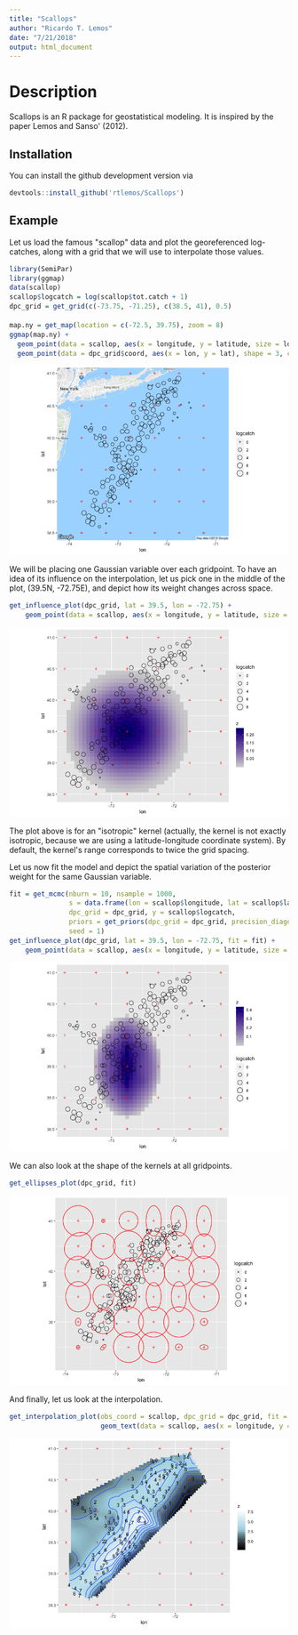 ```yaml
---
title: "Scallops"
author: "Ricardo T. Lemos"
date: "7/21/2018"
output: html_document
---
```


# Description

Scallops is an R package for geostatistical modeling. 
It is inspired by the paper Lemos and Sanso' (2012).

## Installation

You can install the github development version via

```R
devtools::install_github('rtlemos/Scallops')
```

## Example

Let us load the famous "scallop" data and plot the georeferenced log-catches, 
along with a grid that we will use to interpolate those values.

```R
library(SemiPar)
library(ggmap)
data(scallop)
scallop$logcatch = log(scallop$tot.catch + 1)
dpc_grid = get_grid(c(-73.75, -71.25), c(38.5, 41), 0.5)

map.ny = get_map(location = c(-72.5, 39.75), zoom = 8)
ggmap(map.ny) + 
  geom_point(data = scallop, aes(x = longitude, y = latitude, size = logcatch), shape = 1) +
  geom_point(data = dpc_grid$coord, aes(x = lon, y = lat), shape = 3, color = 'red')
```

![](figs/domain.png)

We will be placing one Gaussian variable over each gridpoint. 
To have an idea of its influence on the interpolation, let us pick one in the
middle of the plot, (39.5N, -72.75E), and depict how its weight changes across space.

```R
get_influence_plot(dpc_grid, lat = 39.5, lon = -72.75) +
    geom_point(data = scallop, aes(x = longitude, y = latitude, size = logcatch), shape = 1)
```

![](figs/isotropic.png)

The plot above is for an "isotropic" kernel (actually, the kernel is not exactly isotropic,
because we are using a latitude-longitude coordinate system). 
By default, the kernel's range corresponds to twice the grid spacing.

Let us now fit the model and depict the spatial variation of the 
posterior weight for the same Gaussian variable.

```R
fit = get_mcmc(nburn = 10, nsample = 1000,
               s = data.frame(lon = scallop$longitude, lat = scallop$latitude), 
               dpc_grid = dpc_grid, y = scallop$logcatch, 
               priors = get_priors(dpc_grid = dpc_grid, precision_diagonal_value = 0.01),
               seed = 1)
get_influence_plot(dpc_grid, lat = 39.5, lon = -72.75, fit = fit) +
    geom_point(data = scallop, aes(x = longitude, y = latitude, size = logcatch), shape = 1)

```

![](figs/anisotropic.png)

We can also look at the shape of the kernels at all gridpoints.

```R
get_ellipses_plot(dpc_grid, fit)
```
![](figs/kernels.png)

And finally, let us look at the interpolation.

```R
get_interpolation_plot(obs_coord = scallop, dpc_grid = dpc_grid, fit = fit, contour_binwidth = 1) +
                       geom_text(data = scallop, aes(x = longitude, y = latitude, label = round(logcatch)))
```

![](figs/interpolation.png)

